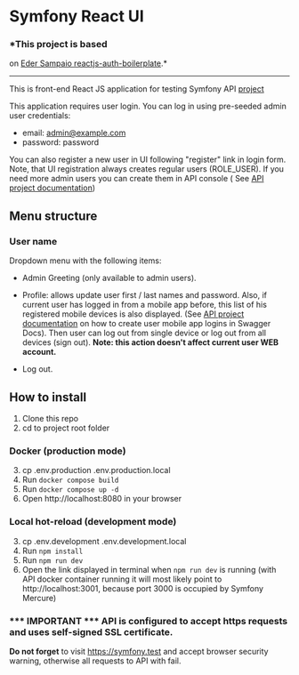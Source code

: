 # Symfony React UI

### *This project is based
on [Eder Sampaio reactjs-auth-boilerplate](https://github.com/ederssouza/reactjs-auth-boilerplate).*

-----

This is front-end React JS application for testing Symfony API [project](https://github.com/alex3493/symfony-api)

This application requires user login. You can log in using pre-seeded admin user credentials:

- email: admin@example.com
- password: password

You can also register a new user in UI following "register" link in login form. Note, that UI registration
always creates regular users (ROLE_USER). If you need more admin users you can create them in API console (
See [API project documentation](https://github.com/alex3493/symfony-api/blob/main/Readme.md))

## Menu structure

### User name

Dropdown menu with the following items:

- Admin Greeting (only available to admin users).
- Profile: allows update user first / last names and password. Also, if current user has logged in from a mobile app
  before, this list of his registered mobile devices
  is also displayed. (See [API project documentation](https://github.com/alex3493/symfony-api/blob/main/Readme.md) on
  how to create user
  mobile app logins in Swagger Docs). Then user can log out from single device or log out from all devices (sign out).
  **Note: this action doesn't affect current user WEB account.**

- Log out.

## How to install

1. Clone this repo
2. cd to project root folder

### Docker (production mode)

3. cp .env.production .env.production.local
4. Run `docker compose build`
5. Run `docker compose up -d`
6. Open http://localhost:8080 in your browser

### Local hot-reload (development mode)

3. cp .env.development .env.development.local
4. Run `npm install`
5. Run `npm run dev`
6. Open the link displayed in terminal when `npm run dev` is running (with API docker container running it will most
   likely point to http://localhost:3001, because port 3000 is occupied by Symfony Mercure)

### *** IMPORTANT *** API is configured to accept https requests and uses self-signed SSL certificate.

**Do not forget** to visit https://symfony.test and accept browser security warning, otherwise all requests to API with
fail.



